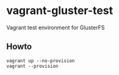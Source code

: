 # vagrant-gluster-test
Vagrant test environment for GlusterFS

## Howto
```
vagrant up --no-provision
vagrant --provision
```
